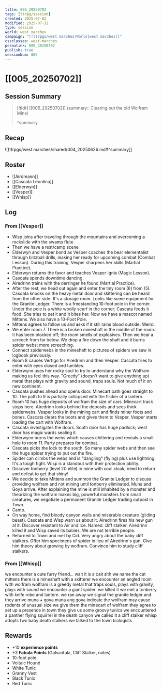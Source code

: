 ```yaml
---
title: 005_20250702
tags: [ttrpg/session]
created: 2025-07-02
modified: 2025-07-31
type: session
world: west marches
campaign: "[[ttrpgs/west marches/World|west marches]]"
cssclasses: west-marches
permalink: 005_20250702
publish: true
sessionNum: 005
---
```


# [[005_20250702]]

## Session Summary

> [!tldr] [[005_20250702]]
> (summary:: Clearing out the old Wolfram Mine)
>
> ^summary

## Recap

![[ttrpgs/west marches/shared/004_20250626.md#^summary]]

## Roster

- [[Airdreann]]
- [[Cascata Leontina]]
- [[Elderwyn]]
- [[Vesper]]
- [[Whisp]]

## Log

### From [[Vesper]]

- Wisp joins after traveling through the mountains and overcoming a rockslide with the swamp flute
- Then we have a rest/camp scene
- Elderwyn and Vesper bond as Vesper coaches the bear elementalist through blitzball drills, making her ready for upcoming combat (Combat Lesson). During this training, Vesper sharpens her skills (Martial Practice).
- Elderwyn returns the favor and teaches Vesper Ignis (Magic Lesson).
- Cascata spends downtime dancing.
- Airedrinn trains with the derringer he found (Martial Practice).
- After the rest, we head out again and enter the tiny room (6) from (5). Cascata knocks on the heavy metal door and skittering can be heard from the other side. It's a storage room. Looks like some equipment for the Granite Ledger. There is a freestanding 10-foot pole in the corner. Under the pole is a white woolly scarf in the corner; Cascata feeds it food. She tries to pet it and it bites her. Now we have a mascot named Mittens. We also have a 10-Foot Pole.
- Mittens agrees to follow us and asks if it still rains blood outside. Weird.
- We enter room 7. There is a broken mineshaft in the middle of the room. It has been blocked off; the room smells of explosives. Then we hear a screech from far below. We drop a fire down the shaft and it burns spider webs; more screeching.
- Connect spiderwebs in the mineshaft to pictures of spiders we saw in logbook previously.
- Room 8 causes Vertigo for Airedrinn and then Vesper. Cascata tries to enter with eyes closed and tumbles.
- Elderwynn uses her rocky soul to try to understand why the Wolfram making us feel this way. "Greedy" (doesn't want to give anything up) metal that plays with gravity and sound, traps souls. Not much of it on new continent.
- Cascata pushes ahead and opens door. Minecart path goes straight to 10. The path to 9 is partially collapsed with the flicker of a lantern.
- Room 10 has huge deposits of wolfram the size of cars. Minecart track stops here. Airedrinn looks behind the deposits and sees thick spiderwebs. Vesper looks in the mining cart and finds miner foots and bones. Cascata clears the boots and gives them to Vesper. Vesper starts loading the cart with Wolfram.
- Cascata investigates the doors. South door has huge padlock; west door has magic wards sealing it.
- Elderwynn burns the webs which causes chittering and reveals a small hole to room 11. Party prepares for combat.
- Cascata picks the lock to the south. So many spider webs and then see the huge spider trying to put out the fire.
- Spider can climbs the webs and is "dangling" (flying) plus use lightning. It's a tough fight. Wisp is a standout with their protection ability.
- Discover tonberry (level 20 elite) in mine with cool cloak; need to return and defeat to get that shiny!
- We decide to take Mittens and summon the Granite Ledger to discuss providing wolfram and not mining until tonberry eliminated. Muna and Goya arrive. After explaining the mine is still inhabited by a monster and theorizing the wolfram makes big, powerful monsters from small creatures, we negotiate a permanent Granite Ledger trading outpost in Town.
- Camp.
- On way home, find bloody canyon walls and miserable creature (gliding beast). Cascata and Wisp warn us about it. Airedrinn fires his new gun at it. Discover resistant to Air and Ice. Named: cliff stalker. Airedrinn killed it and Wisp saved its babies. We are not terrible people.
- Returned to Town and met by Cid. Very angry about the baby cliff stalkers. Offer him specimens of spider in lieu of Airedrinn's gun. Give him theory about growing by wolfram. Convince him to study cliff stalkers.

### From [[Whisp]]

we encounter a cute furry friend… wait it is a cait sith
we name the cat mittens
there is a mineshaft with a skitterer
we encounter an angled room with wolfram
wolfram is a greedy metal that traps souls, plays with gravity, plays with sound
we encounter a giant spider. we killed it
we met a tonberry with knife robe and lantern. we ran away
we signal the granite ledger and they arrive
muna + goya
muna ang goya indicate the wolfram may cause rodents of unusual size
we give them the minecart of wolfram
they agree to set up a presence in town
they give us some groovy tunics
we encountered a panther flying squirrel in the death canyon
we called it a cliff stalker
whisp adopts two baby death stalkers
we talked to the town biologists

## Rewards

- +10 **experience points**
- +3 **Fabula Points** (Galvantula, Cliff Stalker, notes)
- 10-foot pole
- Voltaic Hound
- White Tunic
- Granny Vest
- Black Tunic
- Red Tunic
